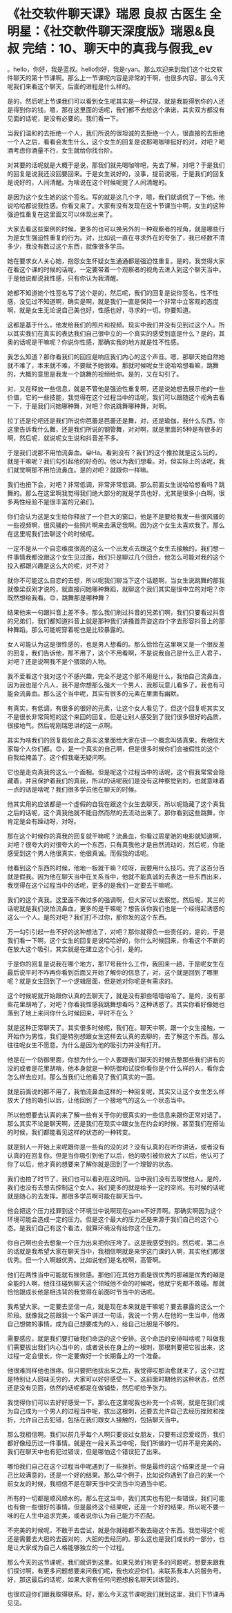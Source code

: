 # 《社交软件聊天课》瑞恩 良叔 古医生 全明星：《社交軟件聊天深度版》瑞恩&良叔 完结：10、聊天中的真我与假我_ev

。hello，你好，我是蓝叔。hello你好，我是ryan。那么欢迎来到我们这个社交软件聊天的第十节课啊。那么上一节课呢内容是非常的干啊，也很多内容。那么今天呢我们来看这个聊天，后面的进程是什么样的。

是的，然后呢上节课我们可以看到女生呢其实是一种试探，就是我能得到你的人还是得到你的钱。嗯，那在这里面的话呢，我们都不去给这个承诺，其实双方都没有见面的话呢，是没有必要的。我们看一下。

当我们温和的去拒绝一个人，我们所说的很坦诚的去拒绝一个人，很直接的去拒绝一个人之后，看看会发生什么，这个女生的回复是说那喝咖啡挺好的对，对吧？喝酒考虑你酒量不行，女生就给你找台阶。

对其要的话呢就是大概于是说，那我们就先喝咖啡吧，先去了解，对吧？于是我们的回复是说我还没回要回来。于是女生说好的，没事，提前说哦，于是我们的回复是说好的，人间清醒。为啥说在这个时候呢提了人间清醒的。

是因为这个女生她的这个签名。写的就是这几个字，嗯，我们就调侃了一下他。他说哈哈都说我性感。你看又来了。大家有没有发现在这十节课当中啊，女生的这种强迫性重复在这里面又可以体现出来了。

大家去看这些案例的时候，更多的也可以换另外的一种观察者的视角，就是哪些行为是女生强迫性重复的行为。对，比如说一直在寻求外在的夸张了，我已经数不清多少，我没有数过这个东西，就像很多学员。

她在要求女人关心她，抱怨女生怀疑女生通通都是强迫性重复。是的，我觉得大家在看这个课的时候的话呢，一定要带着一个观察者的视角去进入到这个聊天当中。于是他说都说我性感，只有你认为我清醒。

她都不知道她个性签名写了这个是的，然后呢，我们的回复是说你签名，性不性感，没见过不知道啊，确实是啊，就是我们一直是保持一个非常中立客观的态度啊，就是女生无论说自己美也好，性感也好，寻求的一切。你要知道。

这都是基于什么，他发给我们的照片和视频。现实中我们并没有见到过这个人。所以其实我们在真实的表达我们自己很中立的一个真实的感受到底是什么？是的，其奥的话呢是干嘛呢？你说你性感，那确实我的地方就是性不性感。

我怎么知道？那你看我们的回应是响应我们内心的这个声音。嗯，那聊天她自然她就不难了，本来就不难，不要赋予她很难。那就时候呢女生说哈哈想看嘛，跳舞的，大概的意思是我发一个跳舞的视频给你。是的，又在勾引了。

对，又在释放一些信息，就是不管他是强迫性重复啊，还是说她想去展示他的一些价值，它的一些技能，我觉得在这个过程当中的话呢，我们可以跟随这个视角去看一下，于是我们问她哪种舞，对吧？你说跳舞哪种舞，对啊。

拉丁还是伦吧还是我们所说你芭蕾是芭蕾还是舞，对，还是瑜伽，我什么东西，你这里告诉我什么舞，还是我们所说的钢管舞，对对啊，就是里面的5种是有很多的啊，然后呢，就说呢女生说和抖音差不多。

于是我们说那不用怕流鼻血。😀Ha。看到没有？我们的这个推拉就是这么玩的，就是干嘛呢？我们勾引起他的好奇的。他以为我们想看。对，但实际上的话呢，我们就觉啊那不用怕流鼻血。是的对吧？就跟你一样嘛。

我们也扭下会，对吧？非常低调，非常非常低调。那么前面女生说哈哈想看吗？跳舞的。那么在这里啊我觉得我们绝大部分的就是学员也好，尤其是很多小白啊，很多两性经验不是很丰富的兄弟们。

你们会认为这是女生给你释放了一个巨大的窗口，他是不是要给我发一些很风骚的一些视频啊，很风骚的一些照片啊来去满足我啊。因为这个女生太喜欢我了。那么在这里呢我们去聊这个的时候呢。

一定不是从一个自恋维度很高的这么一个出发点去跟这个女生去接触的，我们想一件事情我都没跟这个女生见过面，我们只是聊过几个回合，他怎么可能对我的这个投入都跟兴趣是这么大的呢，对不对？

就你不可能这么自恋的去想，所以呢我们聊当下这个话题啊，当女生说跳舞的那我就像梁叔刚才说的，就直接问她哪种舞蹈，就聊这个我们其实是很中立的对吧？你既然想给我看。😊，跳舞那是哪种舞？

结果他来一句跟抖音上差不多。那么我们刷过抖音的兄弟们啊，我们只要看过抖音的兄弟们，我们都知道抖音上就是那种我们讲搔首弄姿这四个字去形容抖音上的那种舞蹈。那么可能呢穿着呢也是比较暴露的。

女人可能认为这是很性感的，也是男人想看的。那么恰恰在这里啊又是一个很反差的回复，我们告诉他，那不用了，这个不用看啊，不是说我自己是什么正人君子，对吧？还是说啊我不是个猥琐的人物。

我不爱看这个我对这个不感兴趣，完全不是这个那不用是什么，我怕自己流鼻血，因为我也是个凡人，我不是你想那么强大一个男人，我那玩意儿看多了，我也有可能会流鼻血。那么这个当中呢，其实有很多的元素在里面有幽默。

有真实，有低调，有很多的很好的元素，让这个女人看见了，但这个回复呢其实又不是很长非常简短的这个来回的回复。但是让别人感受到了我们很多很好的品质，很接地气。然后呢刚瑞恩讲的这一点啊。

其实为啥我们的回复能如此之真实这里面给大家在讲一个概念叫做真果。我相信大家每个人你们都。😊，是一个真实的自己啊，但是很多时候你们会被假性的这个自我给掩盖了。这个假我毫无疑问啊。

它也是走向真我的这么一个面相。但是呢这个过程当中的话呢，这个假我常常会隐藏着，并且保护着我们的真我，所以的话呢我们是没有这种察觉到的，也就意味着一点的话是啥呢？我们很多学员他在聊天的时候。

他其实用的应该都是一个虚假的自我在跟这个女生去聊天，所以呢隐藏了这个真我之后的话呢，这个真我他就不能自然而然的去流动出来了。那你看到这些跳舞，你肯定是会有躁动呀，对呀。

那在这个时候你的真我的回复就干嘛呢？流鼻血，你看过周星驰的电影就知道啊，对吧？很夸大的对很夸大的一个东西，只有真我他才是自然流动的，然后呢，你能感受到这个男人他很真实，他很真诚。而假我的话呢。

他看到这个东西的时候，他地一板就干嘛？哎呀，我要用什么技巧。完了这百分百就是假我。因为他在聊天当中在关系当中，他就不能真诚的去表达一些东西出来，我觉得在这个过程当中的话呢，更多的是我们一定要去干嘛呢。

我们的这个真我。这里面不做过多的强调啊，但大家可以去察觉。然后呢，其三的话呢就是我们说怕流鼻血，更多的是干嘛呢？想告诉你我们也是一个经得起诱惑的这么一个人。是的对吧？我们打不过你，那你发的这个东西。

万一勾引引起一些不好的这种想法了，对吧？那你就得负一些责任的，是的，于是我们看一下啊，这个女生的回复是说哈哈好的，你什么时候回来，你看这个不断的在放大这个吸引，其实就是在建立这个心引，是的。

于是你的回复是说我在哪个地方，那17号我什么工作，我回来一趟，于是呢女生在最后说平时不咋再你看到后面又开始了解你的信息了，对，这个就是回到了哪里呢？就是女生回到了一个逻辑层面，但是她对你呢是有需求的。

这个时候呢就开始跟你认真的去聊天了，就是没有那些嘻嘻哈哈了。是的，没有那些花里胡哨了，对吧？你看我性感我跳舞想看吗？这种诱惑了。其实你看好像她也落到了地上来问你什么时候回来，平时不在么？

就是这种正常聊天了。其实很多时候呢，我们在。聊天中啊，跟一个女生接触，一开始作为男性，我们是特别想跟女生这样去认真的去聊的，去了解这个东西。那么往往呢女生不愿意。为什么是因为他的吸引力并没有打开。

他是在一个防御里面，你想为什么一个人要跟我们聊天的时候去整那些我们讲有的没的或者是花里胡哨，他本身就是一种防御和试探你看你是个什么样的人，看你会怎么样去应对。那么当我们让他看见了我们真实的一面。

就是前面说的那不用了，我怕流鼻血这样的一种回复呢，其实又让这个女生怎么样放大了他的吸引以后，让他回到了一个接地气的这么一个状态当中。

所以他想要去认真的来了解一些有关于你的很真实的一些信息来跟你正常对话了。那么其实不论是聊天啊，还是我们在现实中跟女生在约会的时候，甚至我们在搭讪的时候，我们都能看见这样的状态的一种转变。

就是别人一开始上来呢跟你是一些有的没的对？没有认真的在听你讲话，或者没有认真的在回复你。但是当你吸引到他了以后，他的吸引被你放大了以后，他认可了你了以后，他才真的想要来了解你就是回到了一个理智的状态。

我们也拍了时节了，我们也可以看到在这时间。当中我们没有去取悦他人。是的，我们也没有去想去控制这个女人。我们更多的就是给予一定的空间。有时候的话呢就是随心的去发挥。那很多学员啊可能在聊天当中。

他会把这个压力挂罪到这个环境当中说啊现在game不好弄啊。那确实啊因为这个环境可能会造成一定的压力。但是这个最大的压力还是来源于我们自己的这个心态。是我们自己有这个看法，就算环境没有给你这个压力。

你自己啊也会去想象一个压力出来把你压垮了。这是我感受到的。然后呢，第二点的话就是我希望大家在聊天当中，我相信啊就是来学这门课的人啊，其实他们都很优秀。但一个人啊越优秀。比如说他们是名校啊，高管啊。

他们在两性当中可能就有挫败感。那他们在其他方面是很优秀的那越是优秀的越是全能的人啊，他往往碰到聊天这个领域他不会的时候呢，他就宁死都不敢碰。那就恰恰跟成长他是相违背的我觉得在前面时节当中的话呢。

我希望大家。一定要去坚信一点，就是现在本来就是干嘛呢？要去暴露的这么一个阶段。就像我之前跟我一个客户讲过一句话，我说一个男人在他的一生当中，他做自己想做的事情，成为自己想要成为的人，给自己壮胆是不够的。

需要感应，就是我们要打破我们命运的这个安排。这个命运的安排叫啥呢？叫做我们需要拔出我们内心当中的，或者说长在身上的一根刺，那根刺要把它拔出来，这过程一定会很长，你一定要做好一个长期备上的一个准备。

他很难同样他也很疼。但只要把他拔出来之后，我觉得哎那治愈就来了，这个过程是特别让人回味无穷的，大家可以好好感受一下。这前面时期他的这种状态，依然还是没有见面，依然的话呢都是在做铺垫，然后呢给予张力。

我觉得你们可以去好好感受一下。那么在这里呢我也补充一个点啊，就是在我们成为自己成为一个男人的过程当中呢，拔出这根刺，还要去允许自己去经历挫败和挫折，允许自己去犯错，包括在我们跟女人接触的，包括聊天当中。

那么我相信啊。我们以前几乎每个人啊只要谈过女朋友，只要有过恋爱经历，我们都好像经历过一件事情。就是在一段关系当中呢，我们所做的一切并不是完美的。我们在聊天中也有犯过错误，但是哪怕这个错误犯了出来。

哪怕我们自己在这个过程当中呢遇到了一些挫折。但是最终的这个结果还是一个自己比较满意的，还是一个好的结果。那么举个例子，比如说你遇到了自己的某一个前女友的时候，我相信不是在聊天当中交流当中沟通当中呢。

所有的一切都是顺风顺水的。那么在这当中，我们其实也有犯一些错误，我们可能也有做一些很好的事情。但是最终这个结果呢，还是一个好的结果，所以呢不要一味的在人生中追求完美，或者说你认为自己能力不匹配。

不完美的时候呢，不敢于去尝试，就是你就碰都不敢去碰这个东西。我觉得这个呢还是需要去大胆的去面对的，大胆的去经历的。那么这也是我们成长的一部分，也是让大家成为自己人格能够独立的一个过程。

那么今天的这节课呢，我们就讲到这里。如果兄弟们有更多的问题呢，想要来跟我们探讨啊，有更多问题想要来问我们呢，我也欢迎你们。来联系我本人的服务号。好，那这最后的话呢，如果大家有任何问题想报名聊天训练营的。

也很欢迎你们跟我取得联系。好，那么今天这节课呢我们就到这里，我们下节课再见见。